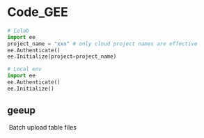 # Code_GEE

```python
# Colab
import ee
project_name = "xxx" # only cloud project names are effective
ee.Authenticate()
ee.Initialize(project=project_name)

# Local env
import ee
ee.Authenticate()
ee.Initialize()
```

## geeup

​	Batch upload table files

